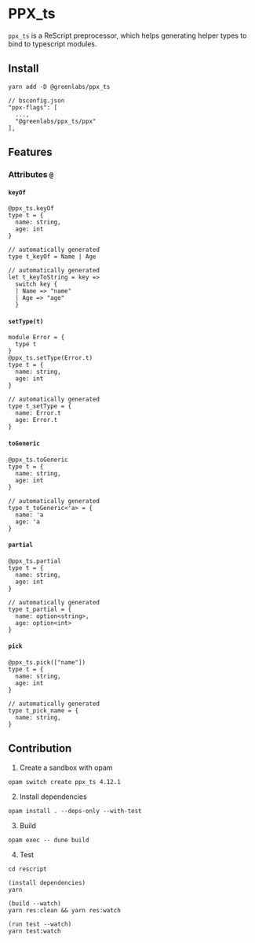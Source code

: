 # PPX_ts

`ppx_ts` is a ReScript preprocessor, which helps generating helper types to bind to typescript modules.

## Install

```rescript
yarn add -D @greenlabs/ppx_ts
```

```rescript
// bsconfig.json
"ppx-flags": [
  ...,
  "@greenlabs/ppx_ts/ppx"
],
```

## Features

### Attributes `@`

#### `keyOf`

```rescript
@ppx_ts.keyOf
type t = {
  name: string,
  age: int
}

// automatically generated
type t_keyOf = Name | Age

// automatically generated
let t_keyToString = key =>
  switch key {
  | Name => "name"
  | Age => "age"
  }
```

#### `setType(t)`

```rescript
module Error = {
  type t
}
@ppx_ts.setType(Error.t)
type t = {
  name: string,
  age: int
}

// automatically generated
type t_setType = {
  name: Error.t
  age: Error.t
}
```

#### `toGeneric`

```rescript
@ppx_ts.toGeneric
type t = {
  name: string,
  age: int
}

// automatically generated
type t_toGeneric<'a> = {
  name: 'a
  age: 'a
}
```

#### `partial`

```rescript
@ppx_ts.partial
type t = {
  name: string,
  age: int
}

// automatically generated
type t_partial = {
  name: option<string>,
  age: option<int>
}
```

#### `pick`

```rescript
@ppx_ts.pick(["name"])
type t = {
  name: string,
  age: int
}

// automatically generated
type t_pick_name = {
  name: string,
}
```

## Contribution

1. Create a sandbox with opam

```
opam switch create ppx_ts 4.12.1
```

2. Install dependencies

```
opam install . --deps-only --with-test
```

3. Build

```
opam exec -- dune build
```

4. Test

```
cd rescript

(install dependencies)
yarn

(build --watch)
yarn res:clean && yarn res:watch

(run test --watch)
yarn test:watch
```
